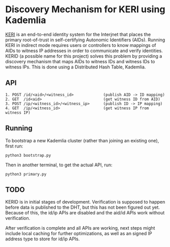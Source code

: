 # Discovery Mechanism for KERI using Kademlia

[KERI](https://github.com/decentralized-identity/keri) is an end-to-end identity system for the Interjnet that places the primary root-of-trust in self-certifying Autonomic Identifiers (AIDs). Running KERI in indirect mode requires users or controllers to know mappings of AIDs to witness IP addresses in order to communicate and verify identities. KERID (a possible name for this project) solves this problem by providing a discovery mechanism that maps AIDs to witness IDs and witness IDs to witness IPs. This is done using a Distributed Hash Table, Kademlia.

## API

```buildoutcfg
1. POST /id/<aid>/<witness_id>             (publish AID -> ID mapping)
2. GET  /id<aid>                           (get witness ID from AID)
3. POST /ip/<witness_id>/<witness_ip>      (publish ID -> IP mapping)
4. GET  /ip/<witness_id>                   (get witness IP from witness IP)
```

## Running

To bootstrap a new Kademlia cluster (rather than joining an existing one), first run:
```
python3 bootstrap.py
```

Then in another terminal, to get the actual API, run:
```
python3 primary.py
```

## TODO

KERID is in initial stages of development. Verification is supposed to happen before data is published to the DHT, but this has not been figured out yet. Because of this, the id/ip APIs are disabled and the aid/id APIs work without verification.

After verification is complete and all APIs are working, next steps might include local caching for further optimizations, as well as an signed IP address type to store for id/ip APIs.